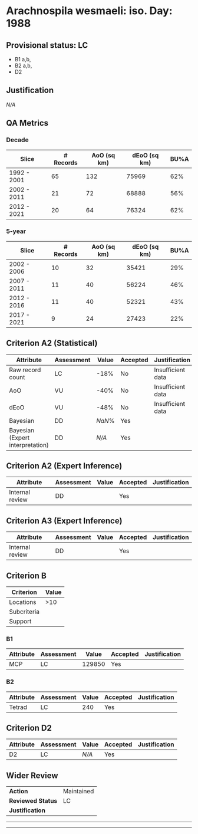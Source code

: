 # Arachnospila wesmaeli: iso. Day: 1988
## Provisional status: LC
- B1 a,b, 
- B2 a,b, 
- D2

## Justification
*N/A*
## QA Metrics
### Decade
| Slice | # Records | AoO (sq km) | dEoO (sq km) |BU%A |
|---|---|---|---|---|
|1992 - 2001|65|132|75969|62%|
|2002 - 2011|21|72|68888|56%|
|2012 - 2021|20|64|76324|62%|
### 5-year
| Slice | # Records | AoO (sq km) | dEoO (sq km) |BU%A |
|---|---|---|---|---|
|2002 - 2006|10|32|35421|29%|
|2007 - 2011|11|40|56224|46%|
|2012 - 2016|11|40|52321|43%|
|2017 - 2021|9|24|27423|22%|
## Criterion A2 (Statistical)
|Attribute|Assessment|Value|Accepted|Justification
|---|---|---|---|---|
|Raw record count|LC|-18%|No|Insufficient data|
|AoO|VU|-40%|No|Insufficient data|
|dEoO|VU|-48%|No|Insufficient data|
|Bayesian|DD|*NaN*%|Yes||
|Bayesian (Expert interpretation)|DD|*N/A*|Yes||
## Criterion A2 (Expert Inference)
|Attribute|Assessment|Value|Accepted|Justification
|---|---|---|---|---|
|Internal review|DD||Yes||
## Criterion A3 (Expert Inference)
|Attribute|Assessment|Value|Accepted|Justification
|---|---|---|---|---|
|Internal review|DD||Yes||
## Criterion B
|Criterion| Value|
|---|---|
|Locations|>10|
|Subcriteria||
|Support||
### B1
|Attribute|Assessment|Value|Accepted|Justification
|---|---|---|---|---|
|MCP|LC|129850|Yes||
### B2
|Attribute|Assessment|Value|Accepted|Justification
|---|---|---|---|---|
|Tetrad|LC|240|Yes||
## Criterion D2
|Attribute|Assessment|Value|Accepted|Justification
|---|---|---|---|---|
|D2|LC|*N/A*|Yes||
## Wider Review
|  |  |
|---|---|
|**Action**|Maintained|
|**Reviewed Status**|LC|
|**Justification**||
---
 ---
 <br><br>
